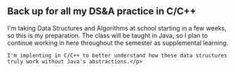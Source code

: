 <h2>Back up for all my DS&A practice in C/C++</h2>
<p>

I'm taking Data Structures and Algorithms at school starting in a few weeks,
    so this is my preparation. The class will be taught in Java, so I plan to
    continue working in here throughout the semester as supplemental learning.
    

    I'm implenting in C/C++ to better understand how these data structures 
    truly work without Java's abstractions.</p>
